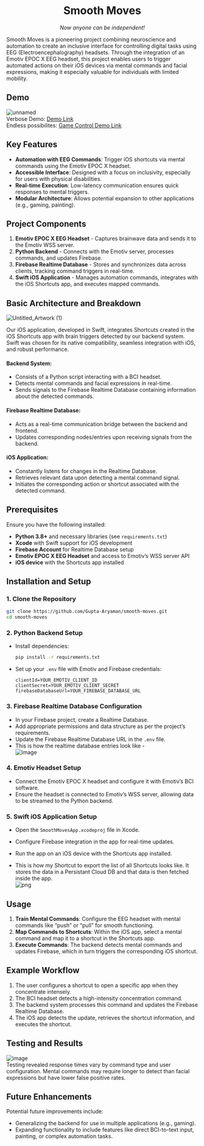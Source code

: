 <p align="center">
  <!--   
  <a href="https://github.com/Gupta-Aryaman/smooth-moves">
   // add logo here
  </a> 
  -->

  <h1 align="center">Smooth Moves</h1>
  <p align="center">
    <i>Now anyone can be independent!</i>
  </p>
</p>

Smooth Moves is a pioneering project combining neuroscience and automation to create an inclusive interface for controlling digital tasks using EEG (Electroencephalography) headsets. Through the integration of an Emotiv EPOC X EEG headset, this project enables users to trigger automated actions on their iOS devices via mental commands and facial expressions, making it especially valuable for individuals with limited mobility.

## Demo
![unnamed](https://github.com/Gupta-Aryaman/smooth-moves/assets/34962578/1c721bc7-f2c9-4984-9e52-1c55cd010e97) <br>
Verbose Demo: [Demo Link](https://x.com/aryamantwts/status/1803506381028278419) <br>
Endless possibilites: [Game Control Demo Link](https://x.com/aryamantwts/status/1803510379454275623)

## Key Features
- **Automation with EEG Commands**: Trigger iOS shortcuts via mental commands using the Emotiv EPOC X headset.
- **Accessible Interface**: Designed with a focus on inclusivity, especially for users with physical disabilities.
- **Real-time Execution**: Low-latency communication ensures quick responses to mental triggers.
- **Modular Architecture**: Allows potential expansion to other applications (e.g., gaming, painting).

## Project Components
1. **Emotiv EPOC X EEG Headset** - Captures brainwave data and sends it to the Emotiv WSS server.
2. **Python Backend** - Connects with the Emotiv server, processes commands, and updates Firebase.
3. **Firebase Realtime Database** - Stores and synchronizes data across clients, tracking command triggers in real-time.
4. **Swift iOS Application** - Manages automation commands, integrates with the iOS Shortcuts app, and executes mapped commands.

## Basic Architecture and Breakdown
![Untitled_Artwork (1)](https://github.com/Gupta-Aryaman/smooth-moves/assets/34962578/d620b2c7-7c86-43be-8d02-8bdf729b4996)

Our iOS application, developed in Swift, integrates Shortcuts created in the iOS Shortcuts app with brain triggers detected by our backend system. Swift was chosen for its native compatibility, seamless integration with iOS, and robust performance.

#### Backend System:
* Consists of a Python script interacting with a BCI headset.
* Detects mental commands and facial expressions in real-time.
* Sends signals to the Firebase Realtime Database containing information about the detected commands.
   
#### Firebase Realtime Database:
* Acts as a real-time communication bridge between the backend and frontend.
* Updates corresponding nodes/entries upon receiving signals from the backend.
   
#### iOS Application:
* Constantly listens for changes in the Realtime Database.
* Retrieves relevant data upon detecting a mental command signal.
* Initiates the corresponding action or shortcut associated with the detected command.


## Prerequisites

Ensure you have the following installed:
- **Python 3.8+** and necessary libraries (see `requirements.txt`)
- **Xcode** with Swift support for iOS development
- **Firebase Account** for Realtime Database setup
- **Emotiv EPOC X EEG Headset** and access to Emotiv’s WSS server API
- **iOS device** with the Shortcuts app installed

## Installation and Setup

### 1. Clone the Repository
```bash
git clone https://github.com/Gupta-Aryaman/smooth-moves.git
cd smooth-moves
```

### 2. Python Backend Setup
- Install dependencies:
  ```bash
  pip install -r requirements.txt
  ```
- Set up your `.env` file with Emotiv and Firebase credentials:
  ```
  clientId=YOUR_EMOTIV_CLIENT_ID
  clientSecret=YOUR_EMOTIV_CLIENT_SECRET
  firebaseDatabaseUrl=YOUR_FIREBASE_DATABASE_URL
  ```

### 3. Firebase Realtime Database Configuration
- In your Firebase project, create a Realtime Database.
- Add appropriate permissions and data structure as per the project’s requirements.
- Update the Firebase Realtime Database URL in the `.env` file.
- This is how the realtime database entries look like - <br>
![image](https://github.com/user-attachments/assets/bf3a3e74-ce10-4d85-b141-ff30db70c268)


### 4. Emotiv Headset Setup
- Connect the Emotiv EPOC X headset and configure it with Emotiv’s BCI software.
- Ensure the headset is connected to Emotiv’s WSS server, allowing data to be streamed to the Python backend.

### 5. Swift iOS Application Setup
- Open the `SmoothMovesApp.xcodeproj` file in Xcode.
- Configure Firebase integration in the app for real-time updates.
- Run the app on an iOS device with the Shortcuts app installed.

- This is how my Shortcut to export the list of all Shortcuts looks like. It stores the data in a Persistant Cloud DB and that data is then fetched inside the app. <br>
![png](https://github.com/user-attachments/assets/8de24e8c-f858-43e4-8880-7eaa76a0c6a3)

## Usage

1. **Train Mental Commands**: Configure the EEG headset with mental commands like “push” or “pull” for smooth functioning.
2. **Map Commands to Shortcuts**: Within the iOS app, select a mental command and map it to a shortcut in the Shortcuts app.
3. **Execute Commands**: The backend detects mental commands and updates Firebase, which in turn triggers the corresponding iOS shortcut.

## Example Workflow
1. The user configures a shortcut to open a specific app when they concentrate intensely.
2. The BCI headset detects a high-intensity concentration command.
3. The backend system processes this command and updates the Firebase Realtime Database.
4. The iOS app detects the update, retrieves the shortcut information, and executes the shortcut.

## Testing and Results
![image](https://github.com/user-attachments/assets/7507e244-46cc-4ad0-8a18-36eebd106447) <br>
Testing revealed response times vary by command type and user configuration. Mental commands may require longer to detect than facial expressions but have lower false positive rates.

## Future Enhancements
Potential future improvements include:
- Generalizing the backend for use in multiple applications (e.g., gaming).
- Expanding functionality to include features like direct BCI-to-text input, painting, or complex automation tasks.
